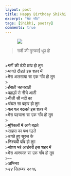```yaml
---
layout: post
title: Happy Birthday Shikhi
excerpt: "मेरा गाँव"
tags: [Shikhi, poetry]
comments: true
---
```

<figure>
    <a href="http://abhinavsaxena.com/images/happy-birthday-shikhi.jpg"><img src="http://abhinavsaxena.com/images/happy-birthday-shikhi.jpg"></a>
</figure>

>सर्दी की मुस्काई धूप हो
<br />
>गर्मी की ठंडी छांव हो तुम
<br />
>भागते दौड़ते इस शहर में
<br />
>मेरा अलसाया सा एक गाँव हो तुम
<br />
>
<br />
>हँसती चहचहाती
<br />
>पहाड़ों से नीचे आती
<br />
>नीली सी नदी का
<br />
>चंचल सा बहाव हो तुम
<br />
>पल पल बदलते इस शहर में
<br />
>मेरा पहचाना सा एक गाँव हो तुम
<br />
>
<br />
>मुश्किलों में आगे बढ़ते
<br />
>साहस का पथ गढ़ते
<br />
>उगते हुए सूरज के
<br />
>निश्चयी पाँव हो तुम
<br />
>संशय भरे आडंबरी इस शहर में
<br />
>मेरा आश्वस्त सा एक गाँव हो तुम
<br />
>--
<br />
>अभिनव
<br />
>२४  सितम्बर २०१६

